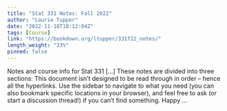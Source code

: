 ```yaml
---
title: "Stat 331 Notes: Fall 2022"
author: "Laurie Tupper"
date: "2022-11-18T18:12:04Z"
tags: [Course]
link: "https://bookdown.org/ltupper/331f22_notes/"
length_weight: "33%"
pinned: false
---
```


Notes and course info for Stat 331 [...] These notes are divided into three sections: This document isn’t designed to be read through in order – hence all the hyperlinks. Use the sidebar to navigate to what you need (you can also bookmark specific locations in your browser), and feel free to ask (or start a discussion thread!) if you can’t find something. Happy ...

